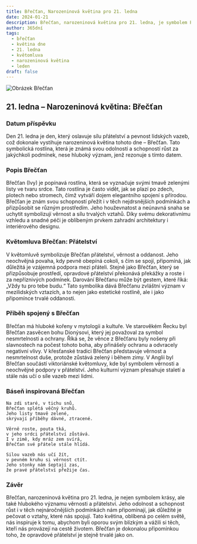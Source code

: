 ```yaml
---
title: Břečťan, Narozeninová květina pro 21. ledna
date: 2024-01-21
description: Břečťan, narozeninová květina pro 21. ledna, je symbolem Přátelství. Objevte její jedinečný význam, fascinující příběhy a poezii, která oslavuje její krásu.
author: 365dní
tags:
  - břečťan
  - květina dne
  - 21. ledna
  - květomluva
  - narozeninová květina
  - leden
draft: false
---
```


![Obrázek Břečťan](https://cdn.pixabay.com/photo/2017/03/05/18/09/texture-2119303_1280.jpg#center)

## 21. ledna – Narozeninová květina: Břečťan

### Datum příspěvku

Den 21. ledna je den, který oslavuje sílu přátelství a pevnost lidských vazeb, což dokonale vystihuje narozeninová květina tohoto dne – Břečťan. Tato symbolická rostlina, která je známá svou odolností a schopností růst za jakýchkoli podmínek, nese hluboký význam, jenž rezonuje s tímto datem.

### Popis Břečťan

Břečťan (Ivy) je popínavá rostlina, která se vyznačuje svými tmavě zelenými listy ve tvaru srdce. Tato rostlina je často vidět, jak se plazí po zdech, plotech nebo stromech, čímž vytváří dojem elegantního spojení s přírodou. Břečťan je znám svou schopností přežít i v těch nejdrsnějších podmínkách a přizpůsobit se různým prostředím. Jeho houževnatost a neúnavná snaha se uchytit symbolizují věrnost a sílu trvalých vztahů. Díky svému dekorativnímu vzhledu a snadné péči je oblíbeným prvkem zahradní architektury i interiérového designu.

### Květomluva Břečťan: Přátelství

V květomluvě symbolizuje Břečťan přátelství, věrnost a oddanost. Jeho neochvějná povaha, kdy pevně obepíná cokoli, s čím se spojí, připomíná, jak důležitá je vzájemná podpora mezi přáteli. Stejně jako Břečťan, který se přizpůsobuje prostředí, opravdové přátelství překonává překážky a roste i za nepříznivých podmínek. Darování Břečťanu může být gestem, které říká: „Vždy tu pro tebe budu.“ Tato symbolika dává Břečťanu zvláštní význam v mezilidských vztazích, a to nejen jako estetické rostlině, ale i jako připomínce trvalé oddanosti.

### Příběh spojený s Břečťan

Břečťan má hluboké kořeny v mytologii a kultuře. Ve starověkém Řecku byl Břečťan zasvěcen bohu Dionýsovi, který jej považoval za symbol nesmrtelnosti a ochrany. Říká se, že věnce z Břečťanu byly nošeny při slavnostech na počest tohoto boha, aby přinášely ochranu a odvracely negativní vlivy. V křesťanské tradici Břečťan představuje věrnost a nesmrtelnost duše, protože zůstává zelený i během zimy. V Anglii byl Břečťan součástí viktoriánské květomluvy, kde byl symbolem věrnosti a neochvějné podpory v přátelství. Jeho kulturní význam přesahuje staletí a stále nás učí o síle vazeb mezi lidmi.

### Báseň inspirovaná Břečťan

```
Na zdi staré, v tichu snů,  
Břečťan splétá věčný kruhů.  
Jeho listy tmavě zelené,  
skrývají příběhy dávné, ztracené.

Věrně roste, pouta tká,  
v jeho srdci přátelství zůstává.  
I v zimě, kdy mráz zem svírá,  
Břečťan své přátele stále hlídá.

Silou vazeb nás učí žít,  
v pevném kruhu si věrnost ctít.  
Jeho stonky nám šeptají zas,  
že pravé přátelství přežije čas.
```

### Závěr

Břečťan, narozeninová květina pro 21. ledna, je nejen symbolem krásy, ale také hlubokého významu věrnosti a přátelství. Jeho odolnost a schopnost růst i v těch nejnáročnějších podmínkách nám připomínají, jak důležité je pečovat o vztahy, které nás spojují. Tato květina, oblíbená po celém světě, nás inspiruje k tomu, abychom byli oporou svým blízkým a vážili si těch, kteří nás provázejí na cestě životem. Břečťan je dokonalou připomínkou toho, že opravdové přátelství je stejně trvalé jako on.